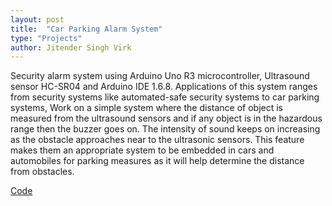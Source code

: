 ```yaml
---
layout: post
title:  "Car Parking Alarm System"
type: "Projects"
author: Jitender Singh Virk
---
```


Security alarm system using Arduino Uno R3 microcontroller, Ultrasound sensor HC-SR04
and Arduino IDE 1.6.8. Applications of this system ranges from security systems
like automated-safe security systems to car parking systems, Work on a simple
system where the distance of object is measured from the ultrasound sensors and
if any object is in the hazardous range then the buzzer goes on. The intensity
of sound keeps on increasing as the obstacle approaches near to the ultrasonic
sensors. This feature makes them an appropriate system to be embedded in cars
and automobiles for parking measures as it will help determine the distance
from obstacles.

[Code](https://github.com/VirkSaab/Car-Parking-Alarm-System)
